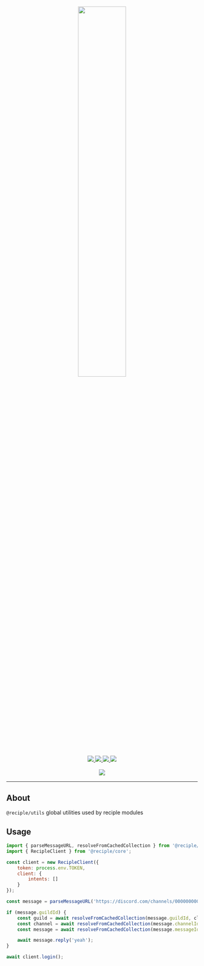 <h1 align="center">
    <img src="https://i.imgur.com/h0ljJR5.png" width="50%">
    <br>
</h1>

<h3 align="center">
    <a href="https://discord.gg/thenorthsolution">
        <img src="https://img.shields.io/discord/1032785824686817291?color=5865F2&logo=discord&logoColor=white">
    </a>
    <a href="https://npmjs.org/package/@reciple/utils">
        <img src="https://img.shields.io/npm/v/%40reciple/utils?label=npm">
    </a>
    <a href="https://github.com/thenorthsolution/Reciple/tree/main/packages/utils">
        <img src="https://img.shields.io/npm/dt/%40reciple/docgen?maxAge=3600">
    </a>
    <a href="https://www.codefactor.io/repository/github/falloutstudios/reciple/overview/main">
        <img src="https://www.codefactor.io/repository/github/falloutstudios/reciple/badge/main">
    </a>
    <br>
    <div style="padding-top: 1rem">
        <a href="https://discord.gg/thenorthsolution">
            <img src="https://discord.com/api/guilds/1032785824686817291/embed.png?style=banner2">
        </a>
    </div>
</h3>

---

## About

`@reciple/utils` global utilities used by reciple modules

## Usage

```js
import { parseMessageURL, resolveFromCachedCollection } from '@reciple/utils';
import { RecipleClient } from '@reciple/core';

const client = new RecipleClient({
    token: process.env.TOKEN,
    client: {
        intents: []
    }
});

const message = parseMessageURL('https://discord.com/channels/0000000000000000000/0000000000000000000/0000000000000000000');

if (message.guildId) {
    const guild = await resolveFromCachedCollection(message.guildId, client.guilds);
    const channel = await resolveFromCachedCollection(message.channelId, guild.channels);
    const message = await resolveFromCachedCollection(message.messageId, channel.messages);

    await message.reply('yeah');
}

await client.login();
```
